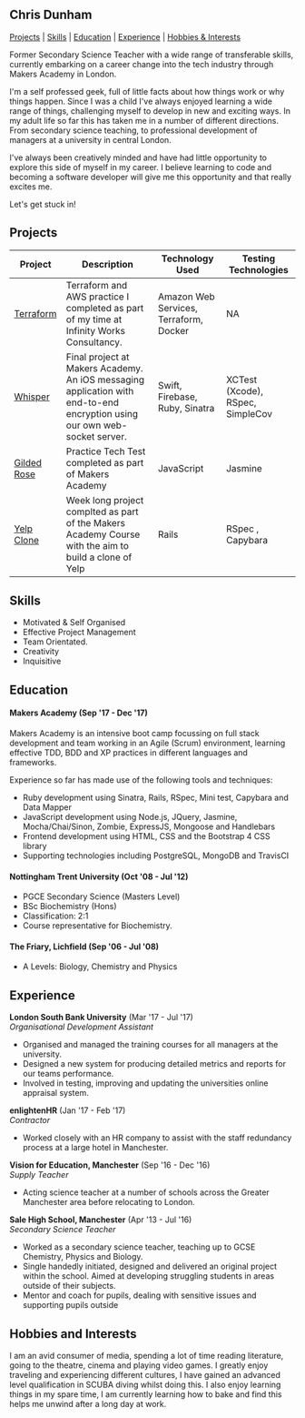 ## Chris Dunham


[Projects](https://github.com/cdunham1989/CV#projects) | [Skills](https://github.com/cdunham1989/CV#skills) | [Education](https://github.com/cdunham1989/CV#education) | [Experience](https://github.com/cdunham1989/CV#experience) | [Hobbies & Interests](https://github.com/cdunham1989/CV#hobbies-and-interests)

Former Secondary Science Teacher with a wide range of transferable skills, currently embarking on a career change into the tech industry through Makers Academy in London.

I'm a self professed geek, full of little facts about how things work or why things happen. Since I was a child I've always enjoyed learning a wide range of things, challenging myself to develop in new and exciting ways. In my adult life so far this has taken me in a number of different directions. From secondary science teaching, to professional development of managers at a university in central London.

I've always been creatively minded and have had little opportunity to explore this side of myself in my career. I believe learning to code and becoming a software developer will give me this opportunity and that really excites me.

Let's get stuck in!

## Projects

Project | Description | Technology Used | Testing Technologies
--------|-------------|-----------------|---------------------
[Terraform](https://github.com/cdunham1989/terraform_practice) | Terraform and AWS practice I completed as part of my time at Infinity Works Consultancy. | Amazon Web Services, Terraform, Docker | NA
[Whisper](https://github.com/lucyborthwick/Whisper) | Final project at Makers Academy. An iOS messaging application with end-to-end encryption using our own web-socket server. | Swift, Firebase, Ruby, Sinatra | XCTest (Xcode), RSpec, SimpleCov
[Gilded Rose](https://github.com/cdunham1989/gilded-rose)| Practice Tech Test completed as part of Makers Academy | JavaScript | Jasmine
[Yelp Clone](https://github.com/cdunham1989/yelp-clone) | Week long project complted as part of the Makers Academy Course with the aim to build a clone of Yelp | Rails | RSpec , Capybara

## Skills

- Motivated & Self Organised
- Effective Project Management
- Team Orientated.
- Creativity
- Inquisitive

## Education

#### Makers Academy (Sep '17 - Dec '17)

Makers Academy is an intensive boot camp focussing on full stack development and team working in an Agile (Scrum) environment, learning effective TDD, BDD and XP practices in different languages and frameworks.

Experience so far has made use of the following tools and techniques:

- Ruby development using Sinatra, Rails, RSpec, Mini test, Capybara and Data Mapper
- JavaScript development using Node.js, JQuery, Jasmine, Mocha/Chai/Sinon, Zombie, ExpressJS, Mongoose and Handlebars
- Frontend development using HTML, CSS and the Bootstrap 4 CSS library
- Supporting technologies including PostgreSQL, MongoDB and TravisCI

#### Nottingham Trent University (Oct '08 - Jul '12)

- PGCE Secondary Science (Masters Level)
- BSc Biochemistry (Hons)
- Classification: 2:1
- Course representative for Biochemistry.

#### The Friary, Lichfield (Sep '06 - Jul '08)

- A Levels: Biology, Chemistry and Physics

## Experience

**London South Bank University** (Mar '17 - Jul '17)    
*Organisational Development Assistant*  
- Organised and managed the training courses for all managers at the university.
- Designed a new system for producing detailed metrics and reports for our teams performance.
- Involved in testing, improving and updating the universities online appraisal system.

**enlightenHR** (Jan '17 - Feb '17)   
*Contractor*  
- Worked closely with an HR company to assist with the staff redundancy process at a large hotel in Manchester.

**Vision for Education, Manchester** (Sep '16 - Dec '16)   
*Supply Teacher*  
- Acting science teacher at a number of schools across the Greater Manchester area before relocating to London.

**Sale High School, Manchester** (Apr '13 - Jul '16)   
*Secondary Science Teacher*  
- Worked as a secondary science teacher, teaching up to GCSE Chemistry, Physics and Biology.
- Single handedly initiated, designed and delivered an original project within the school. Aimed at developing struggling students in areas outside of their subjects.
- Mentor and coach for pupils, dealing with sensitive issues and supporting pupils outside

## Hobbies and Interests

I am an avid consumer of media, spending a lot of time reading literature, going to the theatre, cinema and playing video games. I greatly enjoy traveling and experiencing different cultures, I have gained an advanced level qualification in SCUBA diving whilst doing this. I also enjoy learning things in my spare time, I am currently learning how to bake and find this helps me unwind after a long day at work.
